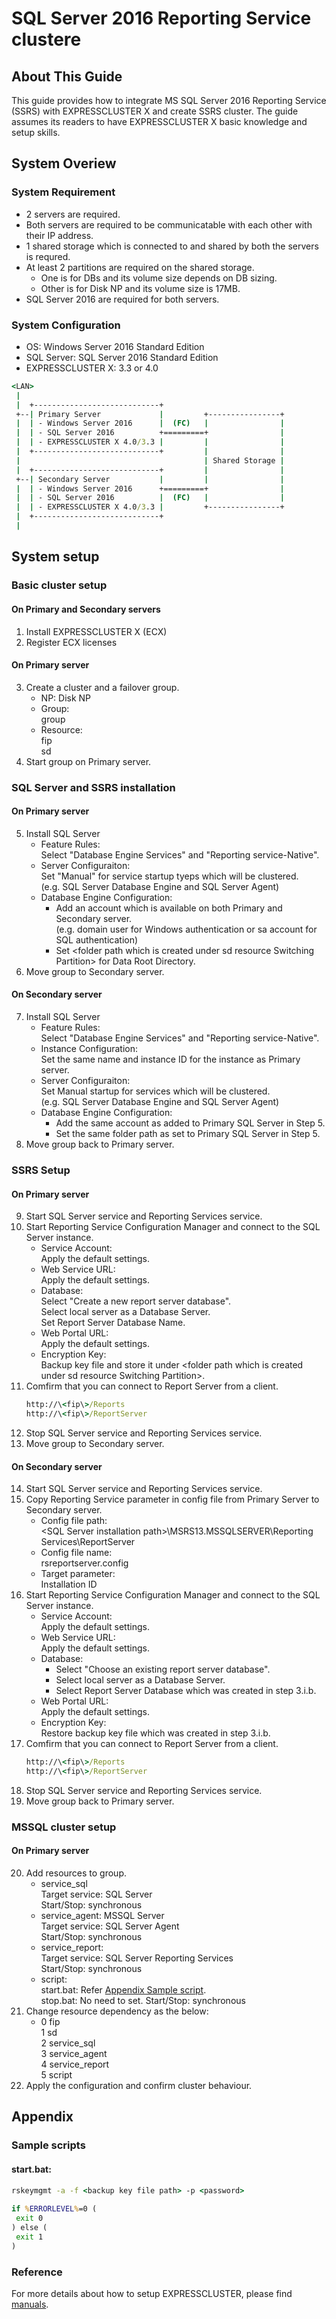 # SQL Server 2016 Reporting Service clustere
## About This Guide
This guide provides how to integrate MS SQL Server 2016 Reporting Service (SSRS) with EXPRESSCLUSTER X and create SSRS cluster.
The guide assumes its readers to have EXPRESSCLUSTER X basic knowledge and setup skills.

## System Overiew
### System Requirement
- 2 servers are required.
- Both servers are required to be communicatable with each other with their IP address.
- 1 shared storage which is connected to and shared by both the servers is requred.
- At least 2 partitions are required on the shared storage.
  - One is for DBs and its volume size depends on DB sizing.
  - Other is for Disk NP and its volume size is 17MB.
- SQL Server 2016 are required for both servers.

### System Configuration
- OS: Windows Server 2016 Standard Edition
- SQL Server: SQL Server 2016 Standard Edition
- EXPRESSCLUSTER X: 3.3 or 4.0

```bat
<LAN>
 |
 |  +----------------------------+
 +--| Primary Server             |         +----------------+
 |  | - Windows Server 2016      |  (FC)   |                |
 |  | - SQL Server 2016          +=========+                |
 |  | - EXPRESSCLUSTER X 4.0/3.3 |         |                |
 |  +----------------------------+         |                |
 |                                         | Shared Storage |
 |  +----------------------------+         |                |
 +--| Secondary Server           |         |                |
 |  | - Windows Server 2016      +=========+                |
 |  | - SQL Server 2016          |  (FC)   |                |
 |  | - EXPRESSCLUSTER X 4.0/3.3 |         +----------------+
 |  +----------------------------+
 |
```

## System setup
### Basic cluster setup
#### On Primary and Secondary servers  
1. Install EXPRESSCLUSTER X (ECX)  
2. Register ECX licenses  

#### On Primary server  
3. Create a cluster and a failover group.  
	- NP:
		Disk NP
	- Group:  
		group
	- Resource:  
		fip  
		sd
4. Start group on Primary server.  

### SQL Server and SSRS installation
#### On Primary server
5. Install SQL Server  
	- Feature Rules:  
		Select "Database Engine Services" and "Reporting service-Native".
	- Server Configuraiton:  
		Set "Manual" for service startup tyeps which will be clustered.  
		(e.g. SQL Server Database Engine and SQL Server Agent)
	- Database Engine Configuration:  
		- Add an account which is available on both Primary and Secondary server.  
			(e.g. domain user for Windows authentication or sa account for SQL authentication)  
		- Set \<folder path which is created under sd resource Switching Partition\> for Data Root Directory.
6. Move group to Secondary server.

#### On Secondary server
7. Install SQL Server  
	- Feature Rules:  
		Select "Database Engine Services" and "Reporting service-Native".
	- Instance Configuration:  
		Set the same name and instance ID for the instance as Primary server.
	- Server Configuraiton:  
		Set Manual startup for services which will be clustered.  
		(e.g. SQL Server Database Engine and SQL Server Agent)
	- Database Engine Configuration:  
		- Add the same account as added to Primary SQL Server in Step 5.  
		- Set the same folder path as set to Primary SQL Server in Step 5.
8. Move group back to Primary server.

### SSRS Setup
#### On Primary server
9. Start SQL Server service and Reporting Services service.
10. Start Reporting Service Configuration Manager and connect to the SQL Server instance.  
	- Service Account:  
		Apply the default settings.  
	- Web Service URL:  
		Apply the default settings.  
	- Database:  
		Select "Create a new report server database".  
		Select local server as a Database Server.  
		Set Report Server Database Name.
	- Web Portal URL:  
		Apply the default settings.
	- Encryption Key:  
		Backup key file and store it under \<folder path which is created under sd resource Switching Partition\>.
11. Comfirm that you can connect to Report Server from a client.  
	```bat
	http://\<fip\>/Reports  
	http://\<fip\>/ReportServer
	```
12. Stop SQL Server service and Reporting Services service.
13. Move group to Secondary server.

#### On Secondary server
14. Start SQL Server service and Reporting Services service.
15. Copy Reporting Service parameter in config file from Primary Server to Secondary server.  
	- Config file path:  
		\<SQL Server installation path\>\MSRS13.MSSQLSERVER\Reporting Services\ReportServer
	- Config file name:  
		rsreportserver.config  
	- Target parameter:  
		Installation ID
16. Start Reporting Service Configuration Manager and connect to the SQL Server instance.  
	- Service Account:  
		Apply the default settings.  
	- Web Service URL:  
		Apply the default settings.
	- Database:  
		- Select "Choose an existing report server database".  
		- Select local server as a Database Server.  
		- Select Report Server Database which was created in step 3.i.b.  
	- Web Portal URL:  
		Apply the default settings.
	- Encryption Key:  
		Restore backup key file which was created in step 3.i.b.
17. Comfirm that you can connect to Report Server from a client.  
	```bat
	http://\<fip\>/Reports  
	http://\<fip\>/ReportServer
	```
18. Stop SQL Server service and Reporting Services service.  
19. Move group back to Primary server.  

### MSSQL cluster setup
#### On Primary server
20. Add resources to group.  
	- service_sql  
		Target service:  SQL Server  
		Start/Stop:  synchronous
	- service_agent: MSSQL Server  
		Target service:  SQL Server Agent  
		Start/Stop:  synchronous
	- service_report:  
		Target service: SQL Server Reporting Services  
		Start/Stop:  synchronous
	- script:  
		start.bat:  Refer [Appendix Sample script](https://github.com/EXPRESSCLUSTER/SQLServer/blob/master/SQLserver2016SSRS.md#sample-scripts).  
		stop.bat:  No need to set.
		Start/Stop:  synchronous
21. Change resource dependency as the below:  
	- 0  fip  
		1  sd  
		2  service_sql  
		3  service_agent  
		4  service_report  
		5  script
22. Apply the configuration and confirm cluster behaviour.

## Appendix
### Sample scripts
#### start.bat:  
```bat
rskeymgmt -a -f <backup key file path> -p <password>  
  
if %ERRORLEVEL%=0 (  
 exit 0  
) else (  
 exit 1  
)  
```

### Reference
For more details about how to setup EXPRESSCLUSTER, please find [manuals](https://www.nec.com/en/global/prod/expresscluster/en/support/manuals.html).
